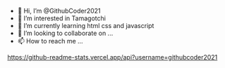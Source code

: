 - 👋 Hi, I’m @GithubCoder2021
- 👀 I’m interested in Tamagotchi
- 🌱 I’m currently learning html css and javascript
- 💞️ I’m looking to collaborate on ...
- 📫 How to reach me ...

<!---
GithubCoder2021/GithubCoder2021 is a ✨ special ✨ repository because its `README.md` (this file) appears on your GitHub profile.
You can click the Preview link to take a look at your changes.
--->
https://github-readme-stats.vercel.app/api?username=githubcoder2021
